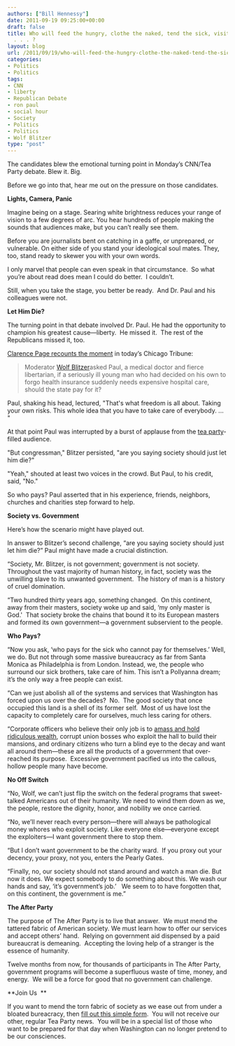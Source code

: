 ```yaml
---
authors: ["Bill Hennessy"]
date: 2011-09-19 09:25:00+00:00
draft: false
title: Who will feed the hungry, clothe the naked, tend the sick, visit the imprisoned
  . . . ?
layout: blog
url: /2011/09/19/who-will-feed-the-hungry-clothe-the-naked-tend-the-sick-visit-the-imprisoned/
categories:
- Politics
- Politics
tags:
- CNN
- liberty
- Republican Debate
- ron paul
- social hour
- Society
- Politics
- Politics
- Wolf Blitzer
type: "post"
---
```


The candidates blew the emotional turning point in Monday’s CNN/Tea Party debate. Blew it. Big.

Before we go into that, hear me out on the pressure on those candidates.

**Lights, Camera, Panic**

Imagine being on a stage. Searing white brightness reduces your range of vision to a few degrees of arc. You hear hundreds of people making the sounds that audiences make, but you can’t really see them.

Before you are journalists bent on catching in a gaffe, or unprepared, or vulnerable. On either side of you stand your ideological soul mates. They, too, stand ready to skewer you with your own words.

I only marvel that people can even speak in that circumstance.  So what you’re about read does mean I could do better.  I couldn’t.

Still, when you take the stage, you better be ready.  And Dr. Paul and his colleagues were not.

**Let Him Die?**

The turning point in that debate involved Dr. Paul. He had the opportunity to champion his greatest cause—liberty.  He missed it.  The rest of the Republicans missed it, too.

[Clarence Page recounts the moment](https://www.chicagotribune.com/news/columnists/ct-oped-0918-page-20110918,0,4993328.column) in today’s Chicago Tribune:



> Moderator [Wolf Blitzer](https://www.chicagotribune.com/topic/arts-culture/mass-media/news-media/wolf-blitzer-PECLB0004418.topic)asked Paul, a medical doctor and fierce libertarian, if a seriously ill young man who had decided on his own to forgo health insurance suddenly needs expensive hospital care, should the state pay for it?

Paul, shaking his head, lectured, "That's what freedom is all about. Taking your own risks. This whole idea that you have to take care of everybody. ... "

At that point Paul was interrupted by a burst of applause from the [tea party](https://www.chicagotribune.com/topic/politics/tea-party-movement-ORCIG000068.topic)-filled audience.

"But congressman," Blitzer persisted, "are you saying society should just let him die?"

"Yeah," shouted at least two voices in the crowd. But Paul, to his credit, said, "No."

So who pays? Paul asserted that in his experience, friends, neighbors, churches and charities step forward to help.



**Society vs. Government**

Here’s how the scenario might have played out.

In answer to Blitzer’s second challenge, “are you saying society should just let him die?” Paul might have made a crucial distinction.

“Society, Mr. Blitzer, is not government; government is not society. Throughout the vast majority of human history, in fact, society was the unwilling slave to its unwanted government.  The history of man is a history of cruel domination.

“Two hundred thirty years ago, something changed.  On this continent, away from their masters, society woke up and said, ‘my only master is God.'  That society broke the chains that bound it to its European masters and formed its own government—a government subservient to the people.

**Who Pays?**

“Now you ask, ‘who pays for the sick who cannot pay for themselves.’ Well, we do. But not through some massive bureaucracy as far from Santa Monica as Philadelphia is from London. Instead, we, the people who surround our sick brothers, take care of him. This isn’t a Pollyanna dream; it’s the only way a free people can exist.

“Can we just abolish all of the systems and services that Washington has forced upon us over the decades?  No.  The good society that once occupied this land is a shell of its former self.  Most of us have lost the capacity to completely care for ourselves, much less caring for others.

“Corporate officers who believe their only job is to [amass and hold ridiculous wealth](https://online.wsj.com/article/SB10001424053111903532804576566862041674794.html?mod=WSJ_hps_editorsPicks_3), corrupt union bosses who exploit the hall to build their mansions, and ordinary citizens who turn a blind eye to the decay and want all around them—these are all the products of a government that over-reached its purpose.  Excessive government pacified us into the callous, hollow people many have become.

**No Off Switch**

“No, Wolf, we can’t just flip the switch on the federal programs that sweet-talked Americans out of their humanity. We need to wind them down as we, the people, restore the dignity, honor, and nobility we once carried.

“No, we’ll never reach every person—there will always be pathological money whores who exploit society. Like everyone else—everyone except the exploiters—I want government there to stop them.

“But I don’t want government to be the charity ward.  If you proxy out your decency, your proxy, not you, enters the Pearly Gates.

“Finally, no, our society should not stand around and watch a man die. But now it does. We expect somebody to do something about this. We wash our hands and say, ‘it’s government’s job.’   We seem to to have forgotten that, on this continent, the government is me.”

**The After Party**

The purpose of The After Party is to live that answer.  We must mend the tattered fabric of American society. We must learn how to offer our services and accept others’ hand.  Relying on government aid dispensed by a paid bureaucrat is demeaning.  Accepting the loving help of a stranger is the essence of humanity.

Twelve months from now, for thousands of participants in The After Party, government programs will become a superfluous waste of time, money, and energy.  We will be a force for good that no government can challenge.

**Join Us  **

If you want to mend the torn fabric of society as we ease out from under a bloated bureacracy, then [fill out this simple form](https://eepurl.com/fThsX).  You will not receive our other, regular Tea Party news.  You will be in a special list of those who want to be prepared for that day when Washington can no longer pretend to be our consciences.

